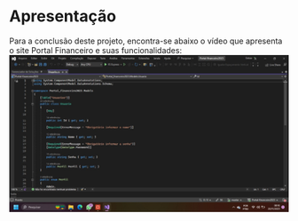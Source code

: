 # Apresentação

Para a conclusão deste projeto, encontra-se abaixo o vídeo que apresenta o site Portal Financeiro e suas funcionalidades:
<img src="img/Usuarios.jpeg">
